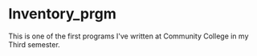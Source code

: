 # Inventory_prgm
This is one of the first programs I've written at Community College in my Third semester.
